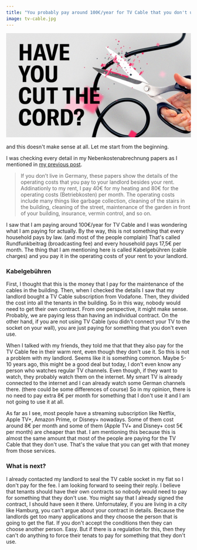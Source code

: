 ```yaml
---
title: "You probably pay around 100€/year for TV Cable that you don't use"
image: tv-cable.jpg
---
```


![A tv cable cord is being cut by a scissor](/uploads/tv-cable.jpg)

and this doesn't make sense at all. Let me start from the beginning.

I was checking every detail in my Nebenkostenabrechnung papers as I mentioned in [my previous post](https://mertbulan.com/2020/10/05/paying-property-tax-while-being-a-tenant-in-Germany/).

> If you don’t live in Germany, these papers show the details of the operating costs that you pay to your landlord besides your rent. Addinationly to my rent, I pay 40€ for my heating and 80€ for the operating costs (Betriebkosten) per month. The operating costs include many things like garbage collection, cleaning of the stairs in the building, cleaning of the street, maintenance of the garden in front of your building, insurance, vermin control, and so on.

I saw that I am paying around 100€/year for TV Cable and I was wondering what I am paying for actually. By the way, this is not something that every household pays by law. (and most of the people complain) That's called Rundfunk­beitrag (broadcasting fee) and every household pays 17,5€ per month. The thing that I am mentioning here is called Kabelgebühren (cable charges) and you pay it in the operating costs of your rent to your landlord.

### Kabelgebühren

First, I thought that this is the money that I pay for the maintenance of the cables in the building. Then, when I checked the details I saw that my landlord bought a TV Cable subscription from Vodafone. Then, they divided the cost into all the tenants in the building. So in this way, nobody would need to get their own contract. From one perspective, it might make sense. Probably, we are paying less than having an individual contract. On the other hand, if you are not using TV Cable (you didn't connect your TV to the socket on your wall), you are just paying for something that you don't even use.

When I talked with my friends, they told me that that they also pay for the TV Cable fee in their warm rent, even though they don't use it. So this is not a problem with my landlord. Seems like it is something common. Maybe 5-10 years ago, this might be a good deal but today, I don't even know any person who watches regular TV channels. Even though, if they want to watch, they probably watch them on the internet. My smart TV is already connected to the internet and I can already watch some German channels there. (there could be some differences of course) So in my opinion, there is no need to pay extra 8€ per month for something that I don't use it and I am not going to use it at all.

As far as I see, most people have a streaming subscription like Netflix, Apple TV+, Amazon Prime, or Disney+ nowadays. Some of them cost around 8€ per month and some of them (Apple TV+ and Disney+ cost 5€ per month) are cheaper than that. I am mentioning this because this is almost the same amount that most of the people are paying for the TV Cable that they don't use. That's the value that you can get with that money from those services.

### What is next?

I already contacted my landlord to seal the TV cable socket in my flat so I don't pay for the fee. I am looking forward to seeing their reply. I believe that tenants should have their own contracts so nobody would need to pay for something that they don't use. You might say that I already signed the contract, I should have seen it there. Unfornutaley, if you are living in a city like Hamburg, you can't argue about your contract in details. Because the landlords get too many applications and they choose the person that is going to get the flat. If you don't accept the conditions then they can choose another person. Easy. But if there is a regulation for this, then they can't do anything to force their tenats to pay for something that they don't use.